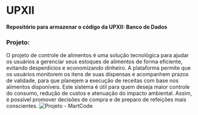 # UPXII
**Repositório para armazenar o código da UPXII: Banco de Dados**


### Projeto:
O projeto de controle de alimentos é uma solução tecnológica para ajudar os usuários a gerenciar seus estoques de alimentos de forma eficiente, evitando desperdícios e economizando dinheiro. A plataforma permite que os usuários monitorem os itens de suas dispensas e acompanhem prazos de validade, para que planejem a execução de receitas com base nos alimentos disponíveis. Este sistema é útil para quem deseja maior controle do consumo, redução de custos e atenuação do impacto ambiental. Assim, é possível promover decisões de compra e de preparo de refeições mais conscientes.
![Projeto - MartCode](https://github.com/user-attachments/assets/49c1ca50-fd41-418a-b3ee-eabde9b4cf02)
